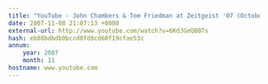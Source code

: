 ```yaml
---
title: "YouTube - John Chambers & Tom Friedman at Zeitgeist '07 (October)"
date: 2007-11-08 21:07:13 +0000
external-url: http://www.youtube.com/watch?v=6KdJGeQBBTs
hash: eb08bdbdb0bccd0fd8cd60f19cfae53c
annum:
    year: 2007
    month: 11
hostname: www.youtube.com
---
```



